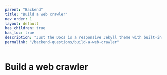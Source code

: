 ```yaml
---
parent: "Backend"
title: "Build a web crawler"
nav_order: 1
layout: default
has_children: true
has_toc: true
description: "Just the Docs is a responsive Jekyll theme with built-in search that is easily customizable and hosted on GitHub Pages."
permalink: "/backend-questions/build-a-web-crawler"
---
```



# Build a web crawler





